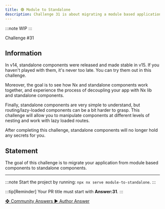 ```yaml
---
title: 🟢 Module to Standalone
description: Challenge 31 is about migrating a module based application to a standalone application.
---
```


:::note
WIP
:::

<div class="chip">Challenge #31</div>

## Information

In v14, standalone components were released and made stable in v15. If you haven't played with them, it's never too late. You can try them out in this challenge.

Moreover, the goal is to see how Nx and standalone components work together, and experience the process of decoupling your app with Nx lib and standalone components.

Finally, standalone components are very simple to understand, but routing/lazy-loaded components can be a bit harder to grasp. This challenge will allow you to manipulate components at different levels of nesting and work with lazy loaded routes.

After completing this challenge, standalone components will no longer hold any secrets for you.

## Statement

The goal of this challenge is to migrate your application from module based components to standalone components.

---

:::note
Start the project by running: `npx nx serve module-to-standalone`.
:::

:::tip[Reminder]
Your PR title must start with <b>Answer:31</b>.
:::

<div class="article-footer">
  <a
    href="https://github.com/tomalaforge/angular-challenges/pulls?q=label%3A31+label%3Aanswer"
    alt="Module to Standalone community solutions">
    ❖ Community Answers
  </a>
  <a
    href='https://github.com/tomalaforge/angular-challenges/pulls?q=label%3A31+label%3A'
    alt="Module to Standalone solution author">
    ▶︎ Author Answer
  </a>
  </div>
